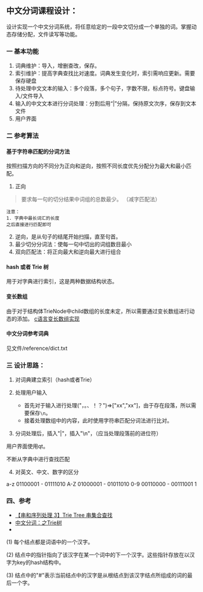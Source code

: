 ## 中文分词课程设计：
设计实现一个中文分词系统，将任意给定的一段中文切分成一个单独的词。掌握动态存储分配，文件读写等功能。

### 一  基本功能
1. 词典维护：导入，增删查改，保存。
2. 索引维护：提高字典查找比对速度。词典发生变化时，索引需响应更新。需要保存硬盘
3. 待处理中文文本的输入：多个段落，多个句子，字数不限，标点符号。键盘输入/文件导入
4. 输入的中文文本进行分词处理：分割后用“|”分隔，保持原文次序，保存到文本文件
4. 用户界面

### 二 参考算法

#### 基于字符串匹配的分词方法
按照扫描方向的不同分为正向和逆向，按照不同长度优先分配分为最大和最小匹配。

1. 正向
> 要求每一句的切分结果中词组的总数最少。  （减字匹配法）

    注意：
    1. 字典中最长词汇的长度
    之后直接进行匹配即可
    
2. 逆向，是从句子的结尾开始扫描，直至句首。
3. 最少切分分词法：使每一句中切出的词组数目最小
4. 双向匹配法：将正向最大和逆向最大进行组合


#### hash 或者 Trie 树
用于对字典进行索引，这是两种数据结构状态。

#### 变长数组
由于对于结构体TrieNode中child数组的长度未定，所以需要通过变长数组进行动态的添加。
[c语言变长数组实现](http://blog.csdn.net/loophome/article/details/68940606)


#### 中文分词参考词典
见文件/reference/dict.txt

### 三 设计思路：
1. 对词典建立索引（hash或者Trie）

2. 处理用户输入
    * 首先对于输入进行处理("，。、！？")=>["xx","xx"]，由于存在段落，所以需要保存`\n`。
    * 接着处理数组中的内容，此时使用字符串匹配分词法进行比对。

3. 分词处理后，插入"|"，插入"\n"，（应当处理段落前的进位符）

用户界面使用qt。


不断从字典中进行查找匹配

4. 对英文、中文、数字的区分

a-z   01100001 - 01111010
A-Z   01000001 - 01011010
0-9   00110000 - 00111001
      1

### 四、参考
* [【串和序列处理 3】Trie Tree 串集合查找](http://hxraid.iteye.com/blog/618962)
* [中文分词：之Trie树](http://blog.csdn.net/wzb56_earl/article/details/7902669)
*
(1) 每个结点都是词语中的一个汉字。

(2) 结点中的指针指向了该汉字在某一个词中的下一个汉字。这些指针存放在以汉字为key的hash结构中。

(3) 结点中的"#"表示当前结点中的汉字是从根结点到该汉字结点所组成的词的最后一个字。